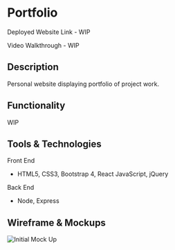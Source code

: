 # Portfolio

Deployed Website Link - WIP

Video Walkthrough - WIP

## Description

Personal website displaying portfolio of project work.

## Functionality

WIP

## Tools & Technologies

Front End
 * HTML5, CSS3, Bootstrap 4, React JavaScript, jQuery

Back End
* Node, Express

## Wireframe & Mockups 

![Initial Mock Up](./public/assets/images/intial-mock-up.png)